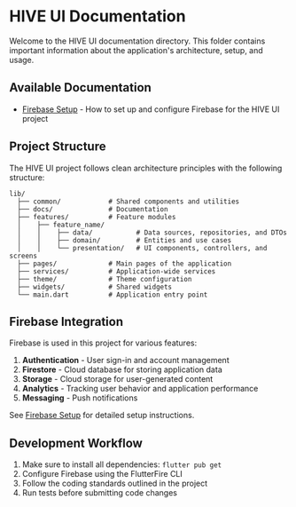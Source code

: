 # HIVE UI Documentation

Welcome to the HIVE UI documentation directory. This folder contains important information about the application's architecture, setup, and usage.

## Available Documentation

- [Firebase Setup](./firebase_setup.md) - How to set up and configure Firebase for the HIVE UI project

## Project Structure

The HIVE UI project follows clean architecture principles with the following structure:

```
lib/
  ├── common/            # Shared components and utilities
  ├── docs/              # Documentation
  ├── features/          # Feature modules
  │    ├── feature_name/
  │    │    ├── data/           # Data sources, repositories, and DTOs
  │    │    ├── domain/         # Entities and use cases
  │    │    └── presentation/   # UI components, controllers, and screens
  ├── pages/             # Main pages of the application
  ├── services/          # Application-wide services
  ├── theme/             # Theme configuration
  ├── widgets/           # Shared widgets
  └── main.dart          # Application entry point
```

## Firebase Integration

Firebase is used in this project for various features:

1. **Authentication** - User sign-in and account management
2. **Firestore** - Cloud database for storing application data
3. **Storage** - Cloud storage for user-generated content
4. **Analytics** - Tracking user behavior and application performance
5. **Messaging** - Push notifications

See [Firebase Setup](./firebase_setup.md) for detailed setup instructions.

## Development Workflow

1. Make sure to install all dependencies: `flutter pub get`
2. Configure Firebase using the FlutterFire CLI
3. Follow the coding standards outlined in the project
4. Run tests before submitting code changes 